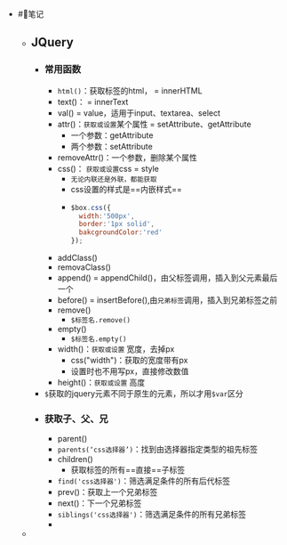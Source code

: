 - #🌈笔记
	- ## JQuery
		- ### 常用函数
			- `html()`：获取标签的html， = innerHTML
			- text()： = innerText
			- val() = value，适用于input、textarea、select
			- attr()：`获取或设置`某个属性  = setAttribute、getAttribute
				- 一个参数：getAttribute
				- 两个参数：setAttribute
			- removeAttr()：一个参数，删除某个属性
			- css()： `获取或设置`css = style
				- `无论内联还是外联，都能获取`
				- css设置的样式是==内嵌样式==
				- ```JavaScript
				  $box.css({
				    width:'500px',
				    border:'1px solid',
				    bakcgroundColor:'red'
				  });
				  ```
			- addClass()
			- removaClass()
			- append() = appendChild()，由父标签调用，插入到父元素最后一个
			- before() = insertBefore(),由`兄弟标签`调用，插入到兄弟标签之前
			- remove()
				- `$标签名.remove()`
			- empty()
				- `$标签名.empty()`
			- width()：`获取或设置` 宽度，去掉px
				- css("width")：获取的宽度带有px
				- 设置时也不用写px，直接修改数值
			- height()：`获取或设置` 高度
		- `$`获取的jquery元素不同于原生的元素，所以才用`$var`区分
		- ### 获取子、父、兄
			- parent()
			- `parents(‘css选择器’)`：找到由选择器指定类型的祖先标签
			- children()
				- 获取标签的所有==直接==子标签
			- `find('css选择器')`：筛选满足条件的所有后代标签
			- prev()：获取上一个兄弟标签
			- next()：下一个兄弟标签
			- `siblings('css选择器')`：筛选满足条件的所有兄弟标签
			-
	-